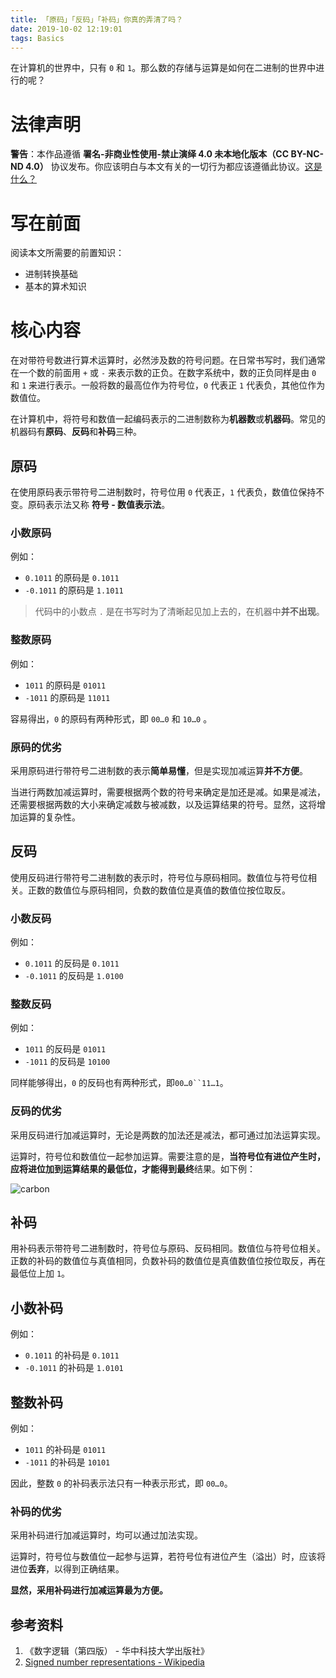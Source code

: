 ```yaml
---
title: 「原码」「反码」「补码」你真的弄清了吗？
date: 2019-10-02 12:19:01
tags: Basics
---
```


在计算机的世界中，只有 `0` 和 `1`。那么数的存储与运算是如何在二进制的世界中进行的呢？

# 法律声明

**警告**：本作品遵循 **署名-非商业性使用-禁止演绎 4.0 未本地化版本（CC BY-NC-ND 4.0）** 协议发布。你应该明白与本文有关的一切行为都应该遵循此协议。[这是什么？](https://creativecommons.org/licenses/by-nc-nd/4.0/)

# 写在前面

阅读本文所需要的前置知识：
+ 进制转换基础
+ 基本的算术知识

# 核心内容

在对带符号数进行算术运算时，必然涉及数的符号问题。在日常书写时，我们通常在一个数的前面用 `+` 或 `-` 来表示数的正负。在数字系统中，数的正负同样是由 `0` 和 `1` 来进行表示。一般将数的最高位作为符号位，`0` 代表正 `1` 代表负，其他位作为数值位。

在计算机中，将符号和数值一起编码表示的二进制数称为**机器数**或**机器码**。常见的机器码有**原码**、**反码**和**补码**三种。

## 原码

在使用原码表示带符号二进制数时，符号位用 `0` 代表正，`1` 代表负，数值位保持不变。原码表示法又称 **符号 - 数值表示法**。

### 小数原码

例如：
+ `0.1011` 的原码是 `0.1011`
+ `-0.1011` 的原码是 `1.1011`

> 代码中的小数点 `.` 是在书写时为了清晰起见加上去的，在机器中**并不出现**。

### 整数原码

例如：
+ `1011` 的原码是 `01011`
+ `-1011` 的原码是 `11011`

容易得出，`0` 的原码有两种形式，即 `00…0` 和 `10…0` 。

### 原码的优劣

采用原码进行带符号二进制数的表示**简单易懂**，但是实现加减运算**并不方便**。

当进行两数加减运算时，需要根据两个数的符号来确定是加还是减。如果是减法，还需要根据两数的大小来确定减数与被减数，以及运算结果的符号。显然，这将增加运算的复杂性。

## 反码

使用反码进行带符号二进制数的表示时，符号位与原码相同。数值位与符号位相关。正数的数值位与原码相同，负数的数值位是真值的数值位按位取反。

### 小数反码

例如：
+ `0.1011` 的反码是 `0.1011`
+ `-0.1011` 的反码是 `1.0100`

### 整数反码

例如：
+ `1011` 的反码是 `01011`
+ `-1011` 的反码是 `10100`

同样能够得出，`0` 的反码也有两种形式，即`00…0``11…1`。

### 反码的优劣

采用反码进行加减运算时，无论是两数的加法还是减法，都可通过加法运算实现。

运算时，符号位和数值位一起参加运算。需要注意的是，**当符号位有进位产生时，应将进位加到运算结果的最低位，才能得到最终**结果。如下例：

![carbon](https://assets.wzbspace.top/img/Ones'-complement.png)

## 补码

用补码表示带符号二进制数时，符号位与原码、反码相同。数值位与符号位相关。正数的补码的数值位与真值相同，负数补码的数值位是真值数值位按位取反，再在最低位上加 `1`。

## 小数补码

例如：
+ `0.1011` 的补码是 `0.1011`
+ `-0.1011` 的补码是 `1.0101`

## 整数补码

例如：
+ `1011` 的补码是 `01011`
+ `-1011` 的补码是 `10101`

因此，整数 `0` 的补码表示法只有一种表示形式，即 `00…0`。

### 补码的优劣

采用补码进行加减运算时，均可以通过加法实现。

运算时，符号位与数值位一起参与运算，若符号位有进位产生（溢出）时，应该将进位**丢弃**，以得到正确结果。

**显然，采用补码进行加减运算最为方便。**

## 参考资料

1. 《数字逻辑（第四版） - 华中科技大学出版社》
2. [Signed number representations - Wikipedia](https://en.wikipedia.org/wiki/Signed_number_representations#Ones'_complement)